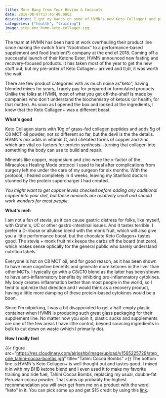 ```yaml
---
title: More Bang from Your Bovine & Coconuts
date: 2019-08-07T17:45:48.000Z
description: I got my hands on some of HVMN's new Keto Collagen+ and promptly added it into my mix.
categories: ["health", "training"]
image: step_one_hvmn-keto-collagen.jpg
---
```

The team at HVMN has been hard at work overhauling their product line since making the switch from "Nootrobox" to a performance-based supplement and food (nutrient?) company at the end of 2018. Coming off a successful launch of their Ketone Ester, HVMN announced new fasting and recovery-focused products. It has taken most of the year to get the new stuff out, but my pre-order of Keto Collagen+ arrived and tl;dr, it was worth the wait.

There are few product categories with as much noise as"keto", having blended mixes for years, I rarely pay for prepared or formulated products. Unlike the folks at HVMN, most of what you get off-the-shelf is made by companies who don't understand the biochemistry of ketosis (or health, for that matter). As soon as I opened the box and looked at the ingredients, I knew that the Keto Collagen+ was a different beast.

**What's good**

Keto Collagen starts with 10g of grass-fed collagen peptides and adds 5g of C8 MCT oil powder, not so different so far, but the devil is the the details. HVMN's mix adds in vitamin C, and chelated forms of copper and zinc, which are vital co-factors for protein synthesis—turning that collagen into something the body can use to build and repair. 

Minerals like copper, magnesium and zinc were the x-factor of the Miraculous Healing Mode protocol I used to heal after complications from surgery left me under the care of my surgeon for six months. With the protocol, I healed completely in 4 weeks, leaving my Stanford doctors stunned by the protein supercharger I had created. 

*You might want to get copper levels checked before adding any additional copper into your diet, but these amounts are relatively small and should work wonders for most people.*

**What's meh**

I am not a fan of stevia, as it can cause gastric distress for folks, like myself, with Crohn's, UC or other gastro-intestinal issues. And it tastes terrible. I prefer a D-ribose or allulose blend with the monk fruit, which will also give you a little performance boost, but the chocolate Keto Collagen+ tastes good. The stevia + monk fruit mix keeps the carbs off the board (net zero), which makes sense optically for the general public who barely understand nutrition labels.

Everyone is hot on C8 MCT oil, and for good reason, as it has been shown to have more cognitive benefits and generate more ketones in the liver than other MCTs. I typically go with a C8/C10 blend as the latter has been shown to have anti-inflammatory benefits by inhibiting pro-inflammatory cytokines. My body creates inflammation better than most people in the world, so I tend to optimize that direction and I would think as a recovery product, having a little more damping of these protein-based cytokines would be a boon.

Since I'm nitpicking, I was a bit disappointed to get a half-empty plastic container when HVMN is producing such great glass packaging for their supplement line. No matter how you spin it, plastic sucks and supplements are one of the few areas I have little control, beyond sourcing ingredients in bulk to cut down on waste (which I primarily do).

**How I really feel**

{{< figure src="https://res.cloudinary.com/airjoshb/image/upload/v1565225729/step_one_tahini-cocoa-bombs.jpg" title="Tahini Cocoa Bombs" >}}
The bottom line is HVMN's Keto Collagen+ is well thought out and tastes good. I mixed it in with my BHB ketone blend and I even used it to make my favorite training and ride fuel, Tahini Cocoa Bombs, replacing my usual, double-fat Peruvian cocoa powder. That sums up probably the highest recommendation you will ever get from me on a product with the word "keto" in it. You can pick some up and get $15 credit by using this [link](https://hvmn.com/keto-collagen-plus/?r=kzbhpeln).